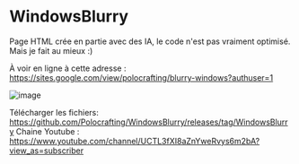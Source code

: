 # WindowsBlurry
Page HTML crée en partie avec des IA, le code n'est pas vraiment optimisé. Mais je fait au mieux :)

À voir en ligne à cette adresse : https://sites.google.com/view/polocrafting/blurry-windows?authuser=1

![image](https://github.com/Polocrafting/WindowsBlurry/assets/66182722/72f5e8b1-456b-43c5-ab4b-8e8ce0d3c704)

Télécharger les fichiers: https://github.com/Polocrafting/WindowsBlurry/releases/tag/WindowsBlurry
Chaine Youtube : https://www.youtube.com/channel/UCTL3fXI8aZnYweRvys6m2bA?view_as=subscriber
